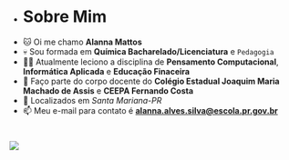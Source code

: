 - # Sobre Mim
- 🐱 Oi me chamo **Alanna Mattos** 
- 💀 Sou formada em **Química Bacharelado/Licenciatura** e `Pedagogia`
- 👩‍💻 Atualmente leciono a disciplina de **Pensamento Computacional**, **Informática Aplicada** e **Educação Finaceira**
- 🏫 Faço parte do corpo docente do **Colégio Estadual Joaquim Maria Machado de Assis** e **CEEPA Fernando Costa**
- 📍 Localizados em _Santa Mariana-PR_
- 📫 Meu e-mail para contato é **alanna.alves.silva@escola.pr.gov.br**
 #
 ![](https://media.tenor.com/GOabrbLMl4AAAAAd/plink-cat-plink.gif) 
